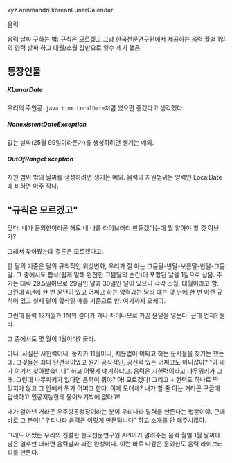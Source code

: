 xyz.arinmandri.koreanLunarCalendar

음력

음력 날짜 구하는 법: 규칙은 모르겠고 그냥 한국천문연구원에서 제공하는 음력 월별 1일의 양력 날짜 하고 대월/소월 값만으로 일수 세기 했음.

## 등장인물

##### KLunarDate

우리의 주인공. `java.time.LocalDate`처럼 썼으면 좋겠다고 생각했다.

##### NonexistentDateException

없는 날짜(25월 99일이라든가)를 생성하려면 생기는 예외.

##### OutOfRangeException

지원 범위 밖의 날짜를 생성하려면 생기는 예외. 음력의 지원범위는 양력인 LocalDate에 비하면 아주 작다.

## "규칙은 모르겠고"

맞다. 내가 문외한이라곤 해도 내 나름 라이브러리 만들겠다는데 뭘 알아야 할 것 아닌가?

그래서 찾아봤는데 결론은 모르겠다고.

한 달의 기준은 달의 규칙적인 위상변화, 우리가 잘 아는 그믐달-반달-보름달-반달-그믐달. 그 중에서도 합삭(쉽게 말해 완전한 그믐달의 순간)이 포함된 날을 1일으로 삼음. 주기는 대략 29.5일이므로 29일인 달과 30일인 달이 있으니 각각 소월, 대월이라고 함. 그런데 4년에 한 번 윤년이 있고 어쩌고 하는 양력과는 달리 얘는 몇 년에 한 번 이런 규칙이 없고 실제 달이 합삭일 때를 기준으로 함. 여기까지 오케이.

그런데 음력 12개월과 1해의 길이가 꽤나 차이나므로 가끔 윤달을 넣는다. 근데 언제? 몰라.

그 중에서도 몇 월이 1월이다? 몰라.

아니; 사실은 시헌력이니, 동지가 11월이니, 치윤법이 어쩌고 하는 문서들을 찾기는 했는데. 그것들은 죄다 단편적이었고 뭔가 공식적인, 공신력 있는 어쩌고도 아니잖아? "아 내가 여기서 찾아봤습니다" 하고 어떻게 얘기하냐고. 음력은 시헌력이라고 나무위키가 그래. 그런데 나무위키가 없다면 음력이 뭐야? 아! 모르겠다! 그리고 시헌력도 하나로 딱 있지가 않고 그 안에서 뭐가 어쩌고 한다. 이게 도대체? 내가 할 줄 아는 거라곤 구글에 검색하고 인공지능한테 물어보기밖에 없다고!

내가 알아낸 거라곤 우주항공청장이라는 분이 우리나라 달력을 만든다는 법뿐이야. 근데 바로 그 분이! "우리나라 음력은 이렇게 만든답니다" 하고 소개를 안 해주시잖아.

그래도 어쨌든 우리의 친절한 한국천문연구원 API이가 알려주는 음력 월별 1월 날짜에 남은 일수만 더하면 음력날짜 짜잔 완성이다. 이런 바로 나같은 문외한도 음력 라이브러리를 만든다.
